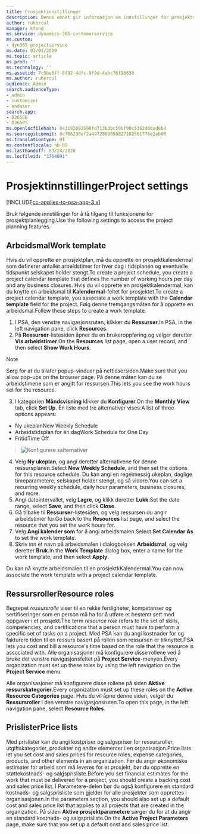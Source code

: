 ```yaml
---
title: Prosjektinnstillinger
description: Denne emnet gir informasjon om innstillinger for prosjektstyring.
author: ruhercul
manager: kfend
ms.service: dynamics-365-customerservice
ms.custom:
- dyn365-projectservice
ms.date: 03/01/2019
ms.topic: article
ms.prod: ''
ms.technology: ''
ms.assetid: 7c5be6ff-8f92-4dfc-9f9d-4abc76f96638
ms.author: ruhercul
audience: Admin
search.audienceType:
- admin
- customizer
- enduser
search.app:
- D365CE
- D365PS
ms.openlocfilehash: 843192092598fd713b3bc59bf90c5362d0dad8b4
ms.sourcegitcommit: 8c786230ef2a497280885b827162561776e2eb00
ms.translationtype: HT
ms.contentlocale: nb-NO
ms.lasthandoff: 03/24/2020
ms.locfileid: "3754091"
---
```

# <a name="project-settings"></a><span data-ttu-id="a110a-103">Prosjektinnstillinger</span><span class="sxs-lookup"><span data-stu-id="a110a-103">Project settings</span></span>

[!INCLUDE[cc-applies-to-psa-app-3.x](../includes/cc-applies-to-psa-app-3x.md)]

<span data-ttu-id="a110a-104">Bruk følgende innstillinger for å få tilgang til funksjonene for prosjektplanlegging.</span><span class="sxs-lookup"><span data-stu-id="a110a-104">Use the following settings to access the project planning features.</span></span>

## <a name="work-template"></a><span data-ttu-id="a110a-105">Arbeidsmal</span><span class="sxs-lookup"><span data-stu-id="a110a-105">Work template</span></span>

<span data-ttu-id="a110a-106">Hvis du vil opprette en prosjektplan, må du opprette en prosjektkalendermal som definerer antallet arbeidstimer for hver dag i tidsplanen og eventuelle tidspunkt selskapet holder stengt.</span><span class="sxs-lookup"><span data-stu-id="a110a-106">To create a project schedule, you create a project calendar template that defines the number of working hours per day and any business closures.</span></span> <span data-ttu-id="a110a-107">Hvis du vil opprette en prosjektkalendermal, kan du knytte en arbeidsmal til **Kalendermal**-feltet for prosjektet.</span><span class="sxs-lookup"><span data-stu-id="a110a-107">To create a project calendar template, you associate a work template with the **Calendar template** field for the project.</span></span> <span data-ttu-id="a110a-108">Følg denne fremgangsmåten for å opprette en arbeidsmal.</span><span class="sxs-lookup"><span data-stu-id="a110a-108">Follow these steps to create a work template.</span></span>

1. <span data-ttu-id="a110a-109">I PSA, den venstre navigasjonsruten, klikker du **Ressurser**.</span><span class="sxs-lookup"><span data-stu-id="a110a-109">In PSA, in the left navigation pane, click **Resources**.</span></span> 
2. <span data-ttu-id="a110a-110">På **Ressurser**-listesiden åpner du en brukeroppføring og velger deretter **Vis arbeidstimer**.</span><span class="sxs-lookup"><span data-stu-id="a110a-110">On the **Resources** list page, open a user record, and then select **Show Work Hours**.</span></span>

  > [!NOTE]
  > <span data-ttu-id="a110a-111">Sørg for at du tillater popup-vinduer på nettlesersiden.</span><span class="sxs-lookup"><span data-stu-id="a110a-111">Make sure that you allow pop-ups on the browser page.</span></span> <span data-ttu-id="a110a-112">På denne måten kan du se arbeidstimene som er angitt for ressursen.</span><span class="sxs-lookup"><span data-stu-id="a110a-112">This lets you see the work hours set for the resource.</span></span>
  
3. <span data-ttu-id="a110a-113">I kategorien **Måndsvisning** klikker du **Konfigurer**.</span><span class="sxs-lookup"><span data-stu-id="a110a-113">On the **Monthly View** tab, click **Set Up**.</span></span> <span data-ttu-id="a110a-114">En liste med tre alternativer vises:</span><span class="sxs-lookup"><span data-stu-id="a110a-114">A list of three options appears:</span></span> 

  - <span data-ttu-id="a110a-115">Ny ukeplan</span><span class="sxs-lookup"><span data-stu-id="a110a-115">New Weekly Schedule</span></span>
  - <span data-ttu-id="a110a-116">Arbeidstidsplan for én dag</span><span class="sxs-lookup"><span data-stu-id="a110a-116">Work Schedule for One Day</span></span>
  - <span data-ttu-id="a110a-117">Fritid</span><span class="sxs-lookup"><span data-stu-id="a110a-117">Time Off</span></span>

> ![Konfigurere salternativer](media/project-13.png)

4. <span data-ttu-id="a110a-119">Velg **Ny ukeplan**, og angi deretter alternativene for denne ressursplanen.</span><span class="sxs-lookup"><span data-stu-id="a110a-119">Select **New Weekly Schedule**, and then set the options for this resource schedule.</span></span> <span data-ttu-id="a110a-120">Du kan angi en regelmessig ukeplan, daglige timeparametere, selskapet holder stengt, og så videre.</span><span class="sxs-lookup"><span data-stu-id="a110a-120">You can set a recurring weekly schedule, daily hour parameters, business closures, and more.</span></span>
5. <span data-ttu-id="a110a-121">Angi datointervallet, velg **Lagre**, og klikk deretter **Lukk**.</span><span class="sxs-lookup"><span data-stu-id="a110a-121">Set the date range, select **Save**, and then click **Close**.</span></span> 
6. <span data-ttu-id="a110a-122">Gå tilbake til **Ressurser**-listesiden, og velg ressursen du angir arbeidstimer for.</span><span class="sxs-lookup"><span data-stu-id="a110a-122">Go back to the **Resources** list page, and select the resource that you set the work hours for.</span></span> 
7. <span data-ttu-id="a110a-123">Velg **Angi kalender som** for å angi arbeidsmalen.</span><span class="sxs-lookup"><span data-stu-id="a110a-123">Select **Set Calendar As** to set the work template.</span></span> 
8. <span data-ttu-id="a110a-124">Skriv inn et navn på arbeidsmalen i dialogboksen **Arbeidsmal**, og velg deretter **Bruk**.</span><span class="sxs-lookup"><span data-stu-id="a110a-124">In the **Work Template** dialog box, enter a name for the work template, and then select **Apply**.</span></span> 

<span data-ttu-id="a110a-125">Du kan nå knytte arbeidsmalen til en prosjektkKalendermal.</span><span class="sxs-lookup"><span data-stu-id="a110a-125">You can now associate the work template with a project calendar template.</span></span>

## <a name="resource-roles"></a><span data-ttu-id="a110a-126">Ressursroller</span><span class="sxs-lookup"><span data-stu-id="a110a-126">Resource roles</span></span>

<span data-ttu-id="a110a-127">Begrepet *ressursrolle* viser til en rekke ferdigheter, kompetanser og sertifiseringer som en person må ha for å utføre et bestemt sett med oppgaver i et prosjekt.</span><span class="sxs-lookup"><span data-stu-id="a110a-127">The term *resource role* refers to the set of skills, competencies, and certifications that a person must have to perform a specific set of tasks on a project.</span></span> <span data-ttu-id="a110a-128">Med PSA kan du angi kostnader for og fakturere tiden til en ressurs basert på rollen som ressursen er tilknyttet.</span><span class="sxs-lookup"><span data-stu-id="a110a-128">PSA lets you cost and bill a resource's time based on the role that the resource is associated with.</span></span> <span data-ttu-id="a110a-129">Alle organisasjoner må konfigurere disse rollene ved å bruke det venstre navigasjonsfeltet på **Project Service**-menyen.</span><span class="sxs-lookup"><span data-stu-id="a110a-129">Every organization must set up these roles by using the left navigation on the **Project Service** menu.</span></span>

<span data-ttu-id="a110a-130">Alle organisasjoner må konfigurere disse rollene på siden **Aktive ressurskategorier**.</span><span class="sxs-lookup"><span data-stu-id="a110a-130">Every organization must set up these roles on the **Active Resource Categories** page.</span></span> <span data-ttu-id="a110a-131">Hvis du vil åpne denne siden, velger du **Ressursroller** i den venstre navigasjonsruten.</span><span class="sxs-lookup"><span data-stu-id="a110a-131">To open this page, in the left navigation pane, select **Resource Roles**.</span></span>

## <a name="price-lists"></a><span data-ttu-id="a110a-132">Prislister</span><span class="sxs-lookup"><span data-stu-id="a110a-132">Price lists</span></span>

<span data-ttu-id="a110a-133">Med prislister kan du angi kostpriser og salgspriser for ressursroller, utgiftskategorier, produkter og andre elementer i en organisasjon.</span><span class="sxs-lookup"><span data-stu-id="a110a-133">Price lists let you set cost and sales prices for resource roles, expense categories, products, and other elements in an organization.</span></span> <span data-ttu-id="a110a-134">Før du angir økonomiske estimater for arbeid som må leveres for et prosjekt, bør du opprette en støttekostnads- og salgsprisliste.</span><span class="sxs-lookup"><span data-stu-id="a110a-134">Before you set financial estimates for the work that must be delivered for a project, you should create a backing cost and sales price list.</span></span> <span data-ttu-id="a110a-135">I Parametere-delen bør du også konfigurere en standard kostnads- og salgsprisliste som gjelder for alle prosjekter som opprettes i organisasjonen.</span><span class="sxs-lookup"><span data-stu-id="a110a-135">In the parameters section, you should also set up a default cost and sales price list that applies to all projects that are created in the organization.</span></span> <span data-ttu-id="a110a-136">På siden **Aktive prosjektparametere** sørger du for at du angir en standard kostnads- og salgsprisliste.</span><span class="sxs-lookup"><span data-stu-id="a110a-136">On the **Active Project Parameters** page, make sure that you set up a default cost and sales price list.</span></span>
